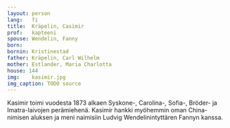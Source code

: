 ```yaml
---
layout: person
lang:   fi
title:  Kräpelin, Casimir
prof:   kapteeni
spouse: Wendelin, Fanny
born:
bornin: Kristinestad
father: Kräpelin, Carl Wilhelm
mother: Estlander, Maria Charlotta
house: 144
img:    kasimir.jpg
img_caption: TODO source
---
```


Kasimir toimi vuodesta 1873 alkaen Syskone-, Carolina-, Sofia-, Bröder- ja Imatra-laivojen perämiehenä. Kasimir hankki myöhemmin oman China-nimisen aluksen ja meni naimisiin Ludvig Wendelinintyttären Fannyn kanssa.
